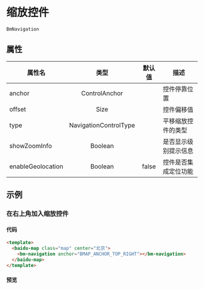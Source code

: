 # 缩放控件

`BmNavigation`

## 属性

|属性名|类型|默认值|描述|
|------|:---:|:---:|----|
|anchor|ControlAnchor||控件停靠位置|
|offset|Size||控件偏移值|
|type|NavigationControlType||平移缩放控件的类型|
|showZoomInfo|Boolean||是否显示级别提示信息|
|enableGeolocation|Boolean|false|控件是否集成定位功能|

## 示例

### 在右上角加入缩放控件

#### 代码

```html
<template>
  <baidu-map class="map" center="北京">
    <bm-navigation anchor="BMAP_ANCHOR_TOP_RIGHT"></bm-navigation>
  </baidu-map>
</template>
```

#### 预览
<doc-preview>
  <baidu-map class="map" center="北京">
    <bm-navigation anchor="BMAP_ANCHOR_TOP_RIGHT"></bm-navigation>
  </baidu-map>
</doc-preview>
